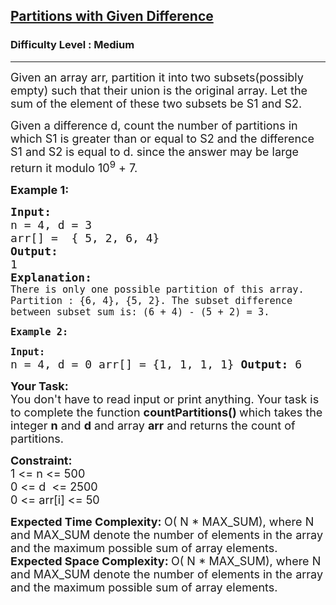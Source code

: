 <h2><a href="https://www.geeksforgeeks.org/problems/partitions-with-given-difference/1">Partitions with Given Difference</a></h2><h3>Difficulty Level : Medium</h3><hr><div class="problems_problem_content__Xm_eO"><p><span style="font-size: 18px;">Given an array arr, partition it into two subsets(possibly empty) such that their union is the original array. Let the sum of the element of these two subsets be S1 and S2.&nbsp;</span></p>
<p><span style="font-size: 18px;">Given a difference d, count the number of partitions in which S1 is greater than or equal to S2 and the difference S1 and S2 is equal to d. since the answer may be large return it modulo 10<sup>9</sup>&nbsp;+ 7.</span></p>
<p><strong><span style="font-size: 18px;">Example 1:</span></strong></p>
<pre><span style="font-size: 18px;"><strong>Input:</strong>
n = 4, d = 3
arr[] =  { 5, 2, 6, 4}
<strong>Output:</strong>
1
<strong>Explanation:</strong>
<code>There is only one possible partition of this array. Partition : {6, 4}, {5, 2}. The subset difference between subset sum is: (6 + 4) - (5 + 2) = 3.</code></span></pre>
<p><strong><span style="font-size: 18px;"><code>Example 2:</code></span></strong></p>
<pre><span style="font-size: 18px;"><code><strong>Input:</strong>
</code>n = 4, d = 0 arr[] = {1, 1, 1, 1} <strong>Output:</strong> 6 </span></pre>
<p><strong><span style="font-size: 18px;">Your Task:</span></strong><br><span style="font-size: 18px;">You don't have to read input or print anything. Your task is to complete the function&nbsp;<strong>countPartitions()&nbsp;</strong>which takes the integer&nbsp;<strong>n</strong>&nbsp;and <strong>d</strong> and array <strong>arr</strong> and returns the count of partitions.</span></p>
<p><strong><span style="font-size: 18px;">Constraint:</span></strong><br><span style="font-size: 18px;">1 &lt;= n &lt;= 500<br>0 &lt;= d&nbsp; &lt;= 2500<br>0 &lt;= arr[i] &lt;= 50</span></p>
<p><strong><span style="font-size: 18px;">Expected Time Complexity:&nbsp;</span></strong><span style="font-size: 18px;">O( N * MAX_SUM), where N and MAX_SUM denote the number of elements in the array and the maximum possible sum of array elements.</span><br><strong><span style="font-size: 18px;">Expected Space Complexity:&nbsp;</span></strong><span style="font-size: 18px;">O( N * MAX_SUM), where N and MAX_SUM denote the number of elements in the array and the maximum possible sum of array elements.</span></p></div>